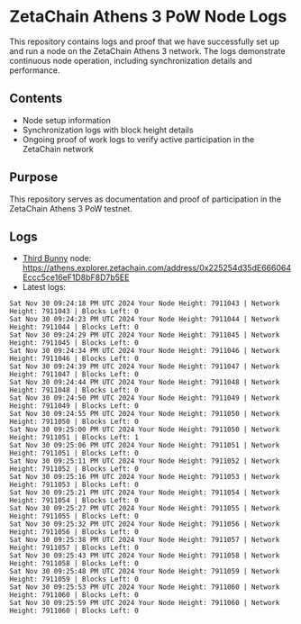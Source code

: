 # ZetaChain Athens 3 PoW Node Logs
This repository contains logs and proof that we have successfully set up and run a node on the ZetaChain Athens 3 network. The logs demonstrate continuous node operation, including synchronization details and performance.

## Contents
- Node setup information
- Synchronization logs with block height details
- Ongoing proof of work logs to verify active participation in the ZetaChain network

## Purpose
This repository serves as documentation and proof of participation in the ZetaChain Athens 3 PoW testnet.

## Logs

- [Third Bunny](https://thirdbunny.xyz/) node: https://athens.explorer.zetachain.com/address/0x225254d35dE666064Eccc5ce16eF1D8bF8D7b5EE
- Latest logs:
```
Sat Nov 30 09:24:18 PM UTC 2024 Your Node Height: 7911043 | Network Height: 7911043 | Blocks Left: 0
Sat Nov 30 09:24:23 PM UTC 2024 Your Node Height: 7911044 | Network Height: 7911044 | Blocks Left: 0
Sat Nov 30 09:24:29 PM UTC 2024 Your Node Height: 7911045 | Network Height: 7911045 | Blocks Left: 0
Sat Nov 30 09:24:34 PM UTC 2024 Your Node Height: 7911046 | Network Height: 7911046 | Blocks Left: 0
Sat Nov 30 09:24:39 PM UTC 2024 Your Node Height: 7911047 | Network Height: 7911047 | Blocks Left: 0
Sat Nov 30 09:24:44 PM UTC 2024 Your Node Height: 7911048 | Network Height: 7911048 | Blocks Left: 0
Sat Nov 30 09:24:50 PM UTC 2024 Your Node Height: 7911049 | Network Height: 7911049 | Blocks Left: 0
Sat Nov 30 09:24:55 PM UTC 2024 Your Node Height: 7911050 | Network Height: 7911050 | Blocks Left: 0
Sat Nov 30 09:25:00 PM UTC 2024 Your Node Height: 7911050 | Network Height: 7911051 | Blocks Left: 1
Sat Nov 30 09:25:06 PM UTC 2024 Your Node Height: 7911051 | Network Height: 7911051 | Blocks Left: 0
Sat Nov 30 09:25:11 PM UTC 2024 Your Node Height: 7911052 | Network Height: 7911052 | Blocks Left: 0
Sat Nov 30 09:25:16 PM UTC 2024 Your Node Height: 7911053 | Network Height: 7911053 | Blocks Left: 0
Sat Nov 30 09:25:21 PM UTC 2024 Your Node Height: 7911054 | Network Height: 7911054 | Blocks Left: 0
Sat Nov 30 09:25:27 PM UTC 2024 Your Node Height: 7911055 | Network Height: 7911055 | Blocks Left: 0
Sat Nov 30 09:25:32 PM UTC 2024 Your Node Height: 7911056 | Network Height: 7911056 | Blocks Left: 0
Sat Nov 30 09:25:38 PM UTC 2024 Your Node Height: 7911057 | Network Height: 7911057 | Blocks Left: 0
Sat Nov 30 09:25:43 PM UTC 2024 Your Node Height: 7911058 | Network Height: 7911058 | Blocks Left: 0
Sat Nov 30 09:25:48 PM UTC 2024 Your Node Height: 7911059 | Network Height: 7911059 | Blocks Left: 0
Sat Nov 30 09:25:53 PM UTC 2024 Your Node Height: 7911060 | Network Height: 7911060 | Blocks Left: 0
Sat Nov 30 09:25:59 PM UTC 2024 Your Node Height: 7911060 | Network Height: 7911060 | Blocks Left: 0
```
